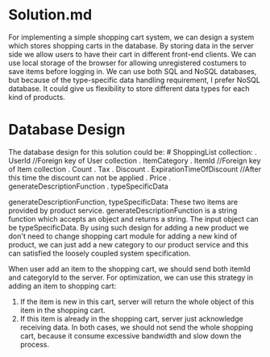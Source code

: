 # Solution.md
For implementing a simple shopping cart system, we can design a system which stores shopping carts in the database.
By storing data in the server side we allow users to have their cart in different front-end clients. We can use local
storage of the browser for allowing unregistered costumers to save items before logging in.
We can use both SQL and NoSQL databases, but because of the type-specific data handling requirement, I prefer NoSQL
database. It could give us flexibility to store different data types for each kind of products.

# Database Design
The database design for this solution could be:
    # ShoppingList collection:
    . UserId //Foreign key of User collection
    . ItemCategory
    . ItemId //Foreign key of Item collection
    . Count
    . Tax
    . Discount
    . ExpirationTimeOfDiscount //After this time the discount can not be applied
    . Price
    . generateDescriptionFunction
    . typeSpecificData

generateDescriptionFunction, typeSpecificData:
These two items are provided by product service. generateDescriptionFunction is a string function which accepts
an object and returns a string. The input object can be typeSpecificData. By using such design for adding a new product
we don't need to change shopping cart module for adding a new kind of product, we can just add a new category to our
product service and this can satisfied the loosely coupled system specification.

When user add an item to the shopping cart, we should send both itemId and categoryId to the server. For optimization,
we can use this strategy in adding an item to shopping cart:
1. If the item is new in this cart, server will return the whole object of this item in the shopping cart.
2. If this item is already in the shopping cart, server just acknowledge receiving data.
In both cases, we should not send the whole shopping cart, because it consume excessive bandwidth and slow down the
process.


